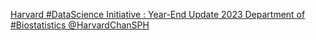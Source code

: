 [Harvard #DataScience Initiative : Year-End Update 2023   Department of #Biostatistics   @HarvardChanSPH](https://qi.tc/qi/118718)
